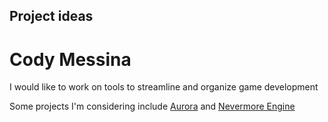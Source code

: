 ## Project ideas

# Cody Messina

I would like to work on tools to streamline and organize game development

Some projects I'm considering include [Aurora](https://github.com/evaera/Aurora) and [Nevermore Engine](https://github.com/Quenty/NevermoreEngine)
